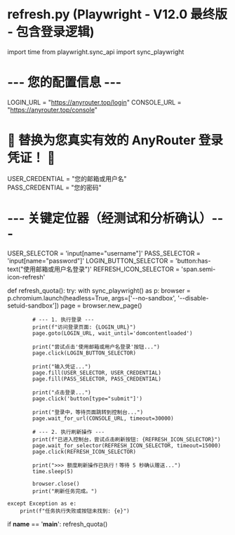 

# refresh.py (Playwright - V12.0 最终版 - 包含登录逻辑)
import time
from playwright.sync_api import sync_playwright

# --- 您的配置信息 ---
LOGIN_URL = "https://anyrouter.top/login" 
CONSOLE_URL = "https://anyrouter.top/console" 

# 🚨 替换为您真实有效的 AnyRouter 登录凭证！ 🚨
USER_CREDENTIAL = "您的邮箱或用户名"  
PASS_CREDENTIAL = "您的密码"         

# --- 关键定位器（经测试和分析确认）---
USER_SELECTOR = 'input[name="username"]'
PASS_SELECTOR = 'input[name="password"]'
LOGIN_BUTTON_SELECTOR = 'button:has-text("使用邮箱或用户名登录")' 
REFRESH_ICON_SELECTOR = 'span.semi-icon-refresh' 


def refresh_quota():
    try:
        with sync_playwright() as p:
            browser = p.chromium.launch(headless=True, args=['--no-sandbox', '--disable-setuid-sandbox'])
            page = browser.new_page()

            # --- 1. 执行登录 ---
            print(f"访问登录页面: {LOGIN_URL}")
            page.goto(LOGIN_URL, wait_until='domcontentloaded')

            print("尝试点击'使用邮箱或用户名登录'按钮...")
            page.click(LOGIN_BUTTON_SELECTOR)

            print("输入凭证...")
            page.fill(USER_SELECTOR, USER_CREDENTIAL)
            page.fill(PASS_SELECTOR, PASS_CREDENTIAL)

            print("点击登录...")
            page.click('button[type="submit"]') 

            print("登录中，等待页面跳转到控制台...")
            page.wait_for_url(CONSOLE_URL, timeout=30000)

            # --- 2. 执行刷新操作 ---
            print(f"已进入控制台，尝试点击刷新按钮: {REFRESH_ICON_SELECTOR}")
            page.wait_for_selector(REFRESH_ICON_SELECTOR, timeout=15000)
            page.click(REFRESH_ICON_SELECTOR) 

            print(">>> 额度刷新操作已执行！等待 5 秒确认赠送...")
            time.sleep(5)

            browser.close()
            print("刷新任务完成。")

    except Exception as e:
        print(f"任务执行失败或按钮未找到: {e}")

if __name__ == '__main__':
    refresh_quota()